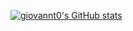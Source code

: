 [![giovannt0's GitHub stats](https://github-readme-stats.vercel.app/api?username=giovannt0)](https://github.com/giovannt0/github-readme-stats)
